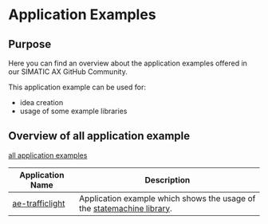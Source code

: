 # Application Examples

## Purpose

Here you can find an overview about the application examples offered in our SIMATIC AX GitHub Community.

This application example can be used for:

- idea creation
- usage of some example libraries

## Overview of all application example

[all application examples](https://github.com/search?q=topic%3Aapplication-example+org%3Asimatic-ax+fork%3Atrue&type=repositories)

| Application Name | Description |
|-|-|
| [ae-trafficlight](https://github.com/simatic-ax/ae-trafficlight)                                            | Application example which shows the usage of the [statemachine library](https://github.com/simatic-ax/statemachine).    |   |


<!-- | [ae-sortingline](https://github.com/simatic-ax/ae-sortingline)   | Application example for a sorting line for items on a conveyor belt. In this example the usage of the [windowtracking library](https://github.com/simatic-ax/windowtracking) is shown. |
| [ae-json-library](https://github.com/simatic-ax/ae-json-library) | Application example which shows the usage of the [Json library](https://github.com/simatic-ax/json). |                              |   |
 -->
